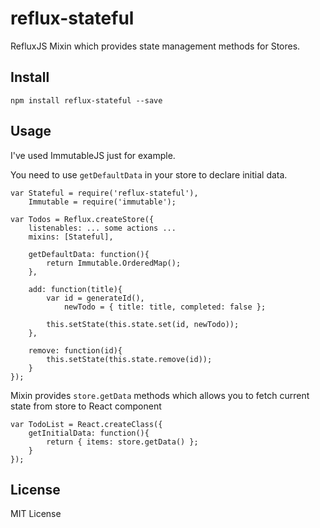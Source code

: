 # reflux-stateful

RefluxJS Mixin which provides state management methods for Stores.

## Install

	npm install reflux-stateful --save

## Usage

I've used ImmutableJS just for example.

You need to use `getDefaultData` in your store to declare initial data.

	var Stateful = require('reflux-stateful'),
		Immutable = require('immutable');

	var Todos = Reflux.createStore({
		listenables: ... some actions ...
		mixins: [Stateful],

		getDefaultData: function(){
			return Immutable.OrderedMap();
		},

		add: function(title){
			var id = generateId(),
				newTodo = { title: title, completed: false };

			this.setState(this.state.set(id, newTodo));
		},

		remove: function(id){
			this.setState(this.state.remove(id));
		}
	});

Mixin provides `store.getData` methods which allows you to fetch current state from store to React component

	var TodoList = React.createClass({
		getInitialData: function(){
			return { items: store.getData() };
		}
	});

## License

MIT License